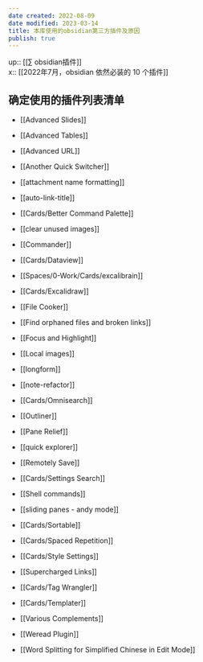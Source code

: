 ```yaml
---
date created: 2022-08-09
date modified: 2023-03-14
title: 本库使用的obsidian第三方插件及原因
publish: true
---
```

up:: [[∑ obsidian插件]]  
x:: [[2022年7月，obsidian 依然必装的 10 个插件]]

## 确定使用的插件列表清单

- [[Advanced Slides]]
- [[Advanced Tables]]
- [[Advanced URL]]
- [[Another Quick Switcher]]
- [[attachment name formatting]]
- [[auto-link-title]]
- [[Cards/Better Command Palette]]
- [[clear unused images]]
- [[Commander]]
- [[Cards/Dataview]]
- [[Spaces/0-Work/Cards/excalibrain]]
- [[Cards/Excalidraw]]
- [[File Cooker]]
- [[Find orphaned files and broken links]]
- [[Focus and Highlight]]

- [[Local images]]

- [[longform]]
- [[note-refactor]]
- [[Cards/Omnisearch]]
- [[Outliner]]
- [[Pane Relief]]
- [[quick explorer]]
- [[Remotely Save]]
- [[Cards/Settings Search]]
- [[Shell commands]]
- [[sliding panes - andy mode]]
- [[Cards/Sortable]]
- [[Cards/Spaced Repetition]]
- [[Cards/Style Settings]]
- [[Supercharged Links]]
- [[Cards/Tag Wrangler]]
- [[Cards/Templater]]
- [[Various Complements]]
- [[Weread Plugin]]
- [[Word Splitting for Simplified Chinese in Edit Mode]]